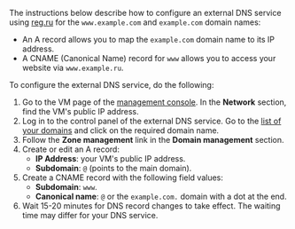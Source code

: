 The instructions below describe how to configure an external DNS service using [reg.ru](https://www.reg.ru/) for the `www.example.com` and `example.com` domain names:

  * An A record allows you to map the `example.com` domain name to its IP address.
  * A CNAME (Canonical Name) record  for `www` allows you to access your website via `www.example.ru`.

To configure the external DNS service, do the following:

1. Go to the VM page of the [management console](https://console.cloud.yandex.ru). In the **Network** section, find the VM's public IP address.
1. Log in to the control panel of the external DNS service. Go to the [list of your domains](https://www.reg.ru/user/domain_list) and click on the required domain name.
1. Follow the **Zone management** link in the **Domain management** section.
1. Create or edit an A record:
   * **IP Address**: your VM's public IP address.
   * **Subdomain**: `@` (points to the main domain).
1. Create a CNAME record with the following field values:
   * **Subdomain**: `www`.
   * **Canonical name**: `@` or the `example.com.` domain with a dot at the end.
1. Wait 15-20 minutes for DNS record changes to take effect. The waiting time may differ for your DNS service.

